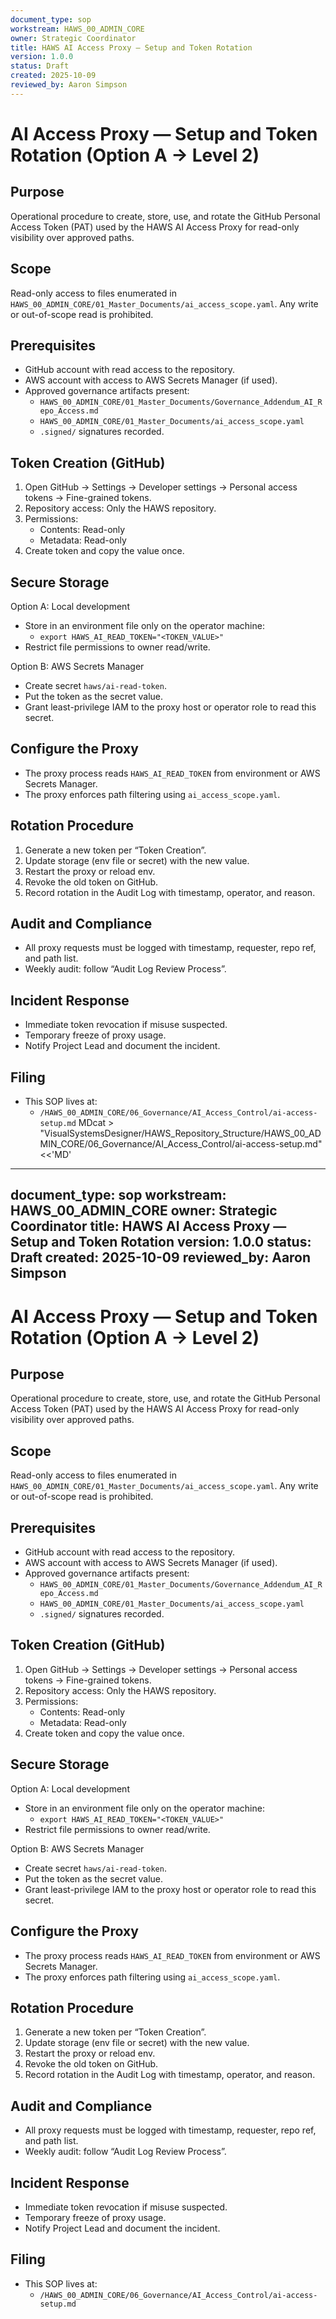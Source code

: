 ```yaml
---
document_type: sop
workstream: HAWS_00_ADMIN_CORE
owner: Strategic Coordinator
title: HAWS AI Access Proxy — Setup and Token Rotation
version: 1.0.0
status: Draft
created: 2025-10-09
reviewed_by: Aaron Simpson
---
```


# AI Access Proxy — Setup and Token Rotation (Option A → Level 2)

## Purpose
Operational procedure to create, store, use, and rotate the GitHub Personal Access Token (PAT) used by the HAWS AI Access Proxy for read-only visibility over approved paths.

## Scope
Read-only access to files enumerated in `HAWS_00_ADMIN_CORE/01_Master_Documents/ai_access_scope.yaml`. Any write or out-of-scope read is prohibited.

## Prerequisites
- GitHub account with read access to the repository.
- AWS account with access to AWS Secrets Manager (if used).
- Approved governance artifacts present:
  - `HAWS_00_ADMIN_CORE/01_Master_Documents/Governance_Addendum_AI_Repo_Access.md`
  - `HAWS_00_ADMIN_CORE/01_Master_Documents/ai_access_scope.yaml`
  - `.signed/` signatures recorded.

## Token Creation (GitHub)
1. Open GitHub → Settings → Developer settings → Personal access tokens → Fine-grained tokens.
2. Repository access: Only the HAWS repository.
3. Permissions:
   - Contents: Read-only
   - Metadata: Read-only
4. Create token and copy the value once.

## Secure Storage
Option A: Local development
- Store in an environment file only on the operator machine:
  - `export HAWS_AI_READ_TOKEN="<TOKEN_VALUE>"`
- Restrict file permissions to owner read/write.

Option B: AWS Secrets Manager
- Create secret `haws/ai-read-token`.
- Put the token as the secret value.
- Grant least-privilege IAM to the proxy host or operator role to read this secret.

## Configure the Proxy
- The proxy process reads `HAWS_AI_READ_TOKEN` from environment or AWS Secrets Manager.
- The proxy enforces path filtering using `ai_access_scope.yaml`.

## Rotation Procedure
1. Generate a new token per “Token Creation”.
2. Update storage (env file or secret) with the new value.
3. Restart the proxy or reload env.
4. Revoke the old token on GitHub.
5. Record rotation in the Audit Log with timestamp, operator, and reason.

## Audit and Compliance
- All proxy requests must be logged with timestamp, requester, repo ref, and path list.
- Weekly audit: follow “Audit Log Review Process”.

## Incident Response
- Immediate token revocation if misuse suspected.
- Temporary freeze of proxy usage.
- Notify Project Lead and document the incident.

## Filing
- This SOP lives at:
  - `/HAWS_00_ADMIN_CORE/06_Governance/AI_Access_Control/ai-access-setup.md`
MDcat > "VisualSystemsDesigner/HAWS_Repository_Structure/HAWS_00_ADMIN_CORE/06_Governance/AI_Access_Control/ai-access-setup.md" <<'MD'
---
document_type: sop
workstream: HAWS_00_ADMIN_CORE
owner: Strategic Coordinator
title: HAWS AI Access Proxy — Setup and Token Rotation
version: 1.0.0
status: Draft
created: 2025-10-09
reviewed_by: Aaron Simpson
---

# AI Access Proxy — Setup and Token Rotation (Option A → Level 2)

## Purpose
Operational procedure to create, store, use, and rotate the GitHub Personal Access Token (PAT) used by the HAWS AI Access Proxy for read-only visibility over approved paths.

## Scope
Read-only access to files enumerated in `HAWS_00_ADMIN_CORE/01_Master_Documents/ai_access_scope.yaml`. Any write or out-of-scope read is prohibited.

## Prerequisites
- GitHub account with read access to the repository.
- AWS account with access to AWS Secrets Manager (if used).
- Approved governance artifacts present:
  - `HAWS_00_ADMIN_CORE/01_Master_Documents/Governance_Addendum_AI_Repo_Access.md`
  - `HAWS_00_ADMIN_CORE/01_Master_Documents/ai_access_scope.yaml`
  - `.signed/` signatures recorded.

## Token Creation (GitHub)
1. Open GitHub → Settings → Developer settings → Personal access tokens → Fine-grained tokens.
2. Repository access: Only the HAWS repository.
3. Permissions:
   - Contents: Read-only
   - Metadata: Read-only
4. Create token and copy the value once.

## Secure Storage
Option A: Local development
- Store in an environment file only on the operator machine:
  - `export HAWS_AI_READ_TOKEN="<TOKEN_VALUE>"`
- Restrict file permissions to owner read/write.

Option B: AWS Secrets Manager
- Create secret `haws/ai-read-token`.
- Put the token as the secret value.
- Grant least-privilege IAM to the proxy host or operator role to read this secret.

## Configure the Proxy
- The proxy process reads `HAWS_AI_READ_TOKEN` from environment or AWS Secrets Manager.
- The proxy enforces path filtering using `ai_access_scope.yaml`.

## Rotation Procedure
1. Generate a new token per “Token Creation”.
2. Update storage (env file or secret) with the new value.
3. Restart the proxy or reload env.
4. Revoke the old token on GitHub.
5. Record rotation in the Audit Log with timestamp, operator, and reason.

## Audit and Compliance
- All proxy requests must be logged with timestamp, requester, repo ref, and path list.
- Weekly audit: follow “Audit Log Review Process”.

## Incident Response
- Immediate token revocation if misuse suspected.
- Temporary freeze of proxy usage.
- Notify Project Lead and document the incident.

## Filing
- This SOP lives at:
  - `/HAWS_00_ADMIN_CORE/06_Governance/AI_Access_Control/ai-access-setup.md`
